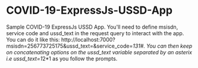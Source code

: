 # COVID-19-ExpressJs-USSD-App
Sample COVID-19 ExpressJs USSD App. You'll need to define msisdn, service code and ussd_text in the request query to interact with the app. You can do it like this: http://localhost:7000?msisdn=256773725175&ussd_text=&service_code=*131#.
You can then keep on concatenating options on the ussd_text variable separated by an asterix i.e ussd_text=1*2*1 as you follow the prompts.
